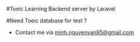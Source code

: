 #Toeic Learning Backend server by Laravel

#Need Toeic database for test ?
- Contact me via minh.nguyenvan95@gmail.com

